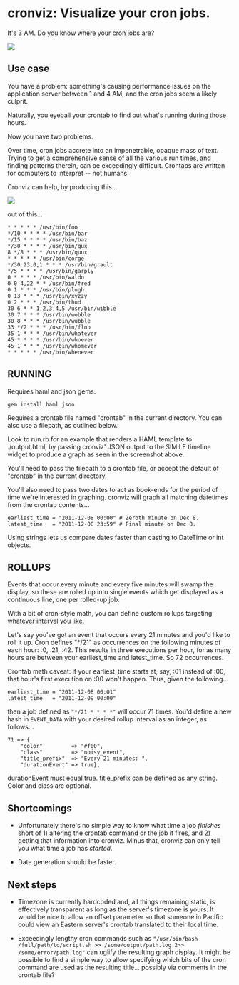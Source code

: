 # cronviz: Visualize your cron jobs.

It's 3 AM. Do you know where your cron jobs are?

![](https://github.com/federatedmedia/cronviz/raw/master/assets/screenshot.png)

## Use case

You have a problem: something's causing performance issues on the application server between 1 and 4 AM, and the cron jobs seem a likely culprit.

Naturally, you eyeball your crontab to find out what's running during those hours.

Now you have two problems.

Over time, cron jobs accrete into an impenetrable, opaque mass of text. Trying to get a comprehensive sense of all the various run times, and finding patterns therein, can be exceedingly difficult. Crontabs are written for computers to interpret -- not humans.

Cronviz can help, by producing this...

![](https://github.com/federatedmedia/cronviz/raw/master/assets/screenshot.png)

out of this...

````
* * * * * /usr/bin/foo
*/10 * * * * /usr/bin/bar
*/15 * * * * /usr/bin/baz
*/30 * * * * /usr/bin/qux
8 */8 * * * /usr/bin/quux
* * * * * /usr/bin/corge
*/30 23,0,1 * * * /usr/bin/grault
*/5 * * * * /usr/bin/garply
0 * * * * /usr/bin/waldo
0 0 4,22 * * /usr/bin/fred
0 1 * * * /usr/bin/plugh
0 13 * * * /usr/bin/xyzzy
0 2 * * * /usr/bin/thud
30 6 * * 1,2,3,4,5 /usr/bin/wibble
30 7 * * * /usr/bin/wobble
30 8 * * * /usr/bin/wubble
33 */2 * * * /usr/bin/flob
35 1 * * * /usr/bin/whatever
45 * * * * /usr/bin/whoever
45 1 * * * /usr/bin/whomever
* * * * * /usr/bin/whenever
````


## RUNNING

Requires haml and json gems.

````
gem install haml json
````

Requires a crontab file named "crontab" in the current directory. You can also use a filepath, as outlined below.

Look to run.rb for an example that renders a HAML template to ./output.html, by passing cronviz' JSON output to the SIMILE timeline widget to produce a graph as seen in the screenshot above.

You'll need to pass the filepath to a crontab file, or accept the default of "crontab" in the current directory.

You'll also need to pass two dates to act as book-ends for the period of time we're interested in graphing. cronviz will graph all matching datetimes from the crontab contents...

````
earliest_time = "2011-12-08 00:00" # Zeroth minute on Dec 8.
latest_time   = "2011-12-08 23:59" # Final minute on Dec 8.
````

Using strings lets us compare dates faster than casting to DateTime or int objects.

## ROLLUPS

Events that occur every minute and every five minutes will swamp the display, so these are rolled up into single events which get displayed as a continuous line, one per rolled-up job.

With a bit of cron-style math, you can define custom rollups targeting whatever interval you like. 

Let's say you've got an event that occurs every 21 minutes and you'd like to roll it up. Cron defines "*/21" as occurrences on the following minutes of each hour: :0, :21, :42. This results in three executions per hour, for as many hours are between your earliest_time and latest_time. So 72 occurrences.

Crontab math caveat: if your earliest_time starts at, say, :01 instead of :00, that hour's first execution on :00 won't happen. Thus, given the following...

````
earliest_time = "2011-12-08 00:01"
latest_time   = "2011-12-09 00:00"
````

then a job defined as ````"*/21 * * * *"```` will occur 71 times. You'd define a new hash in ````EVENT_DATA```` with your desired rollup interval as an integer, as follows...

````
71 => {
    "color"         => "#f00",  
    "class"         => "noisy_event",
    "title_prefix"  => "Every 21 minutes: ",
    "durationEvent" => true},
````

durationEvent must equal true. title_prefix can be defined as any string. Color and class are optional.


## Shortcomings

- Unfortunately there's no simple way to know what time a job *finishes* short of 1) altering the crontab command or the job it fires, and 2) getting that information into cronviz. Minus that, cronviz can only tell you what time a job has *started*.

- Date generation should be faster. 


## Next steps

- Timezone is currently hardcoded and, all things remaining static, is effectively transparent as long as the server's timezone is yours. It would be nice to allow an offset parameter so that someone in Pacific could view an Eastern server's crontab translated to their local time.

- Exceedingly lengthy cron commands such as ````"/usr/bin/bash /full/path/to/script.sh >> /some/output/path.log 2>> /some/error/path.log"```` can uglify the resulting graph display. It might be possible to find a simple way to allow specifying which bits of the cron command are used as the resulting title... possibly via comments in the crontab file?

